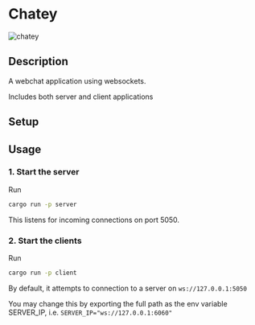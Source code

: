 # Chatey

![chatey](https://github.com/user-attachments/assets/55049337-73b1-4b95-a861-55e347638850)


## Description
A webchat application using websockets.

Includes both server and client applications

## Setup

## Usage
### 1. Start the server
Run 
```bash 
cargo run -p server
```

This listens for incoming connections on port 5050.

### 2. Start the clients
Run 
```bash 
cargo run -p client
```

By default, it attempts to connection to a server on ```ws://127.0.0.1:5050```

You may change this by exporting the full path as the env variable SERVER_IP, i.e. ```SERVER_IP="ws://127.0.0.1:6060"```
